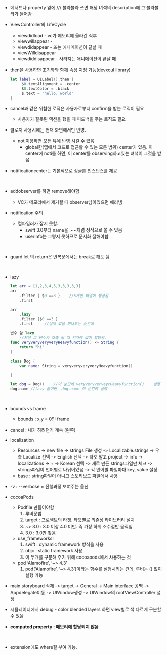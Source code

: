 - 메서드나 property 앞에 /// 불라불라 쓰면 해당 녀석의 description에 그 불라불라가 들어감
  ​

- ViewController의 LifeCycle

  - viewdidload - vc가 메모리에 올라간 직후
  - viewwillappear - 
  - viewdidappear - 뜨는 애니메이션이 끝날 때
  - viewWilldisappear
  - viewdiddisappear - 사라지는 애니메이션이 끝날 때
    ​

- then을 사용하면 초기화와 함께 속성 지정 가능(devxoul library)

  ```swift
  let label = UILabel().then {
       $0.textAlignment = .center
       $0.textColor = .black
       $.text = "hello, world"
  }
  ```

- cancel과 같은 위험한 로직은 사용자로부터 confirm을 받는 로직이 필요

  - 사용자가 잘못된 액션을 했을 때 피드백을 주는 로직도 필요
    ​

- 클로져 사용시에는 현재 화면에서만 반영.

  - noti이용하면 모든 뷰에 반영 시킬 수 있음
    -  global한(앱에서 코드로 접근할 수 있는 모든 범위) center가 있음. 이center에 noti를 하면, 이 center를 observing하고있는 녀석이 그것을 받음
      ​

- notificationcenter는 기본적으로 싱글톤 인스턴스를 제공

  ​

- addobserver를 하면 remove해야함

  - VC가 메모리에서 제거될 때 observer남아있으면 에러냄



- notification 주의

  - 컴파일러가 잡지 못함.
    -  swift 3.0부터 name을 .~~처럼 정적으로 쓸 수 있음
    -  userinfo는 그렇지 못하므로 문서화 잘해야함

  ​

- guard let 의 return은 반복문에서는 break로 해도 됨

  ​

- lazy

  ```swift
  let arr = [1,2,3,4,5,3,3,3,3,3]
  arr
      .filter { $0 ==3 }    //6개인 배열이 생성됨.
      .first    

  arr
      .lazy
      .filter {$0 ==3 }    
      .first     //실제 값을 꺼내오는 순간에 

  변수 앞 lazy
      //처음 그 변수가 호출 될 때 인자에 값이 할당됨.
  func veryveryveryveryHeavyfunction() -> String {
      return "hi"
  }

  class Dog {
      var name: String = veryveryveryveryHeavyfunction()
      
  }

  let dog = Dog()    //이 순간에 veryveryverveyrHeavyfunction()    실행
  dog.name //lazy 붙이면  dog.name 이 순간에 실행

  ```

  ​

- bounds vs frame

  - bounds : x,y = 0인 frame



- cancel : 내가 하려던거 계속 (왼쪽)



- localization
  - Resources -> new file -> strings File 생성 -> Localizable.strings -> 우측 Localize 선택 -> English 선택 ->    타겟 말고 project -> info -> localizations -> + -> Korean 선택 -> 새로 만든 strings파일만 체크 -> strings파일이 언어별로 나뉘어있음 -> 각 언어별 파일마다 key, value 설정
  - base : string파일이 아니고 스토리보드 파일에서 사용



- -v : --verbose = 진행과정 보여주는 옵션



- cocoaPods
  - Podfile 만들어야함
    1. 루비문법
    2. target : 프로젝트의 타겟. 타겟별로 의존성 라이브러리 설치
    3. ~> 3.0  : 3.0 이상 4.0 미만. 즉 가장 하위 소수점만 움직임
    4. 3.0 : 3.0만 찾음
  - use_frameworks!
    1. swift : dynamic framework 방식을 사용
    2. objc : static framework 사용.
    3. 이 두개를 구분해 주기 위해 cocoapods에서 사용하는 것
  - pod ‘Alamofire’, ‘~> 4.3’
    1. pod(‘Alamofire’, ‘~> 4.3’)이라는 함수를 실행시키는 건데, 루비는 () 없이 실행 가능



- main.storyboard 삭제 -> target -> General -> Main interface 공백 -> Appdelegate이동 -> UIWindow생성 -> UIWindow의 rootViewController 설정



- 시뮬레이터에서 debug - color blended layers 하면 view별로 색 다르게 구분할 수 있음



- **computed property : 메모리에 할당되지 않음**

  ​

- extension에도 where절 부여 가능.